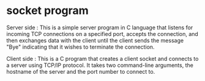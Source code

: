# socket program  
 Server side : This is a simple server program in C language that listens for incoming TCP connections on a specified port, accepts the connection, and then exchanges data with the client until the client sends the message "Bye" indicating that it wishes to terminate the connection.
 
Client side : This is a C program that creates a client socket and connects to a server using TCP/IP protocol. It takes two command-line arguments, the hostname of the server and the port number to connect to.
